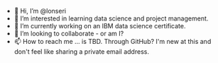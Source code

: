 - 👋 Hi, I’m @lonseri
- 👀 I’m interested in learning data science and project management.
- 🌱 I’m currently working on an IBM data science certificate.
- 💞️ I’m looking to collaborate - or am I?
- 📫 How to reach me ... is TBD.  Through GitHub?  I'm new at this and don't feel like sharing a private email address.

<!---
lonseri/lonseri is a ✨ special ✨ repository because its `README.md` (this file) appears on your GitHub profile.
You can click the Preview link to take a look at your changes.
--->
